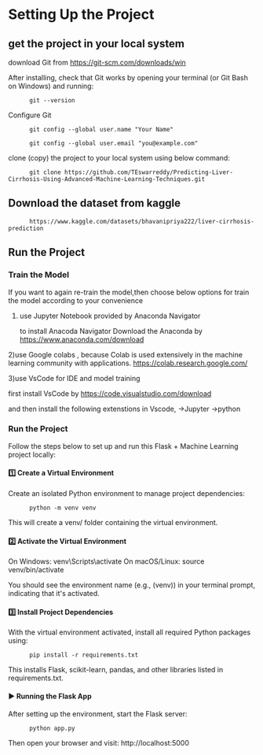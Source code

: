 # Setting Up the Project


## get the project in your local system
download Git from https://git-scm.com/downloads/win

After installing, check that Git works by opening your terminal (or Git Bash on Windows) and running:

          git --version

Configure Git

          git config --global user.name "Your Name"

          git config --global user.email "you@example.com"

clone (copy) the project to your local system using below command:

          git clone https://github.com/TEswarreddy/Predicting-Liver-Cirrhosis-Using-Advanced-Machine-Learning-Techniques.git



## Download the dataset from kaggle

          https://www.kaggle.com/datasets/bhavanipriya222/liver-cirrhosis-prediction


## Run the Project


### Train the Model
If you want to again re-train the model,then choose below options for train the model according to your convenience


1) use Jupyter Notebook provided by Anaconda Navigator

   to install Anacoda Navigator Download the Anaconda by https://www.anaconda.com/download

2)use Google colabs , because Colab is used extensively in the machine learning community with applications. 
https://colab.research.google.com/

3)use VsCode for IDE and model training 

  first install VsCode by  https://code.visualstudio.com/download

  and then install the following extenstions in Vscode, 
  ->Jupyter
  ->python

### Run the  Project

Follow the steps below to set up and run this Flask + Machine Learning project locally:

#### 1️⃣ Create a Virtual Environment
Create an isolated Python environment to manage project dependencies:

          python -m venv venv
          
This will create a venv/ folder containing the virtual environment.

#### 2️⃣ Activate the Virtual Environment

On Windows:
          venv\Scripts\activate
On macOS/Linux:
          source venv/bin/activate
                    
You should see the environment name (e.g., (venv)) in your terminal prompt, indicating that it's activated.


#### 3️⃣ Install Project Dependencies

With the virtual environment activated, install all required Python packages using:

          pip install -r requirements.txt
          
This installs Flask, scikit-learn, pandas, and other libraries listed in requirements.txt.



#### ▶️ Running the Flask App
After setting up the environment, start the Flask server:

          python app.py
          
Then open your browser and visit: http://localhost:5000





